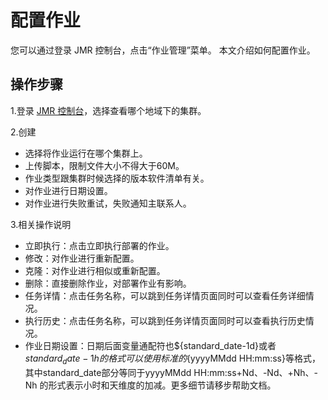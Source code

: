 # 配置作业

您可以通过登录 JMR 控制台，点击“作业管理”菜单。
本文介绍如何配置作业。

## 操作步骤

1.登录 [JMR 控制台](https://xdata.jdcloud.com/rmgr/resources/res-manage/custom-resources.html#/)，选择查看哪个地域下的集群。

2.创建

 - 选择将作业运行在哪个集群上。
 - 上传脚本，限制文件大小不得大于60M。
 - 作业类型跟集群时候选择的版本软件清单有关。
 - 对作业进行日期设置。
 - 对作业进行失败重试，失败通知主联系人。
 
3.相关操作说明

 - 立即执行：点击立即执行部署的作业。  
 - 修改：对作业进行重新配置。 
 - 克隆：对作业进行相似或重新配置。  
 - 删除：直接删除作业，对部署作业有影响。
 - 任务详情：点击任务名称，可以跳到任务详情页面同时可以查看任务详细情况。
 - 执行历史：点击任务名称，可以跳到任务详情页面同时可以查看执行历史情况。
 - 作业日期设置：日期后面变量通配符也${standard_date-1d}或者 ${standard_date-1h} 的格式可以使用标准的${yyyyMMdd HH:mm:ss}等格式，其中standard_date部分等同于yyyyMMdd HH:mm:ss+Nd、-Nd、+Nh、-Nh 的形式表示小时和天维度的加减。更多细节请移步帮助文档。


